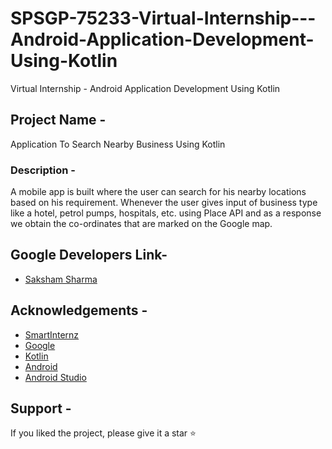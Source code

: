 # SPSGP-75233-Virtual-Internship---Android-Application-Development-Using-Kotlin
Virtual Internship - Android Application Development Using Kotlin

## **Project Name -** 

Application To Search Nearby Business Using Kotlin


### **Description -** 
A mobile app is built where the user can search for his nearby locations based on his requirement. Whenever the user gives input of business type like a hotel, petrol pumps, hospitals, etc. using Place API and as a response we obtain the co-ordinates that are marked on the Google map.


## **Google Developers Link-**
- [Saksham Sharma](https://g.dev/suksome)

## **Acknowledgements -**
- [SmartInternz](https://www.smartinternz.com/)
- [Google](https://www.google.com/)
- [Kotlin](https://kotlinlang.org/)
- [Android](https://developer.android.com/)
- [Android Studio](https://developer.android.com/studio)

## **Support -**
If you liked the project, please give it a star ⭐



